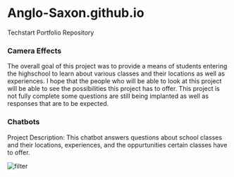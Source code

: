 # Anglo-Saxon.github.io
Techstart Portfolio Repository

### Camera Effects
The overall goal of this project was to provide a means of students entering the highschool to learn about various classes and their locations as well as experiences. I hope that the people who will be able to look at this project will be able to see the possibilities this project has to offer. This project is not fully complete some questions are still being implanted as well as responses that are to be expected.
### Chatbots

Project Description:
This chatbot answers questions about school classes and their locations, experiences, and the oppurtunities certain classes have to offer.

![filter](/Chatbots_{Anglo-Saxon}.png.PNG) 
